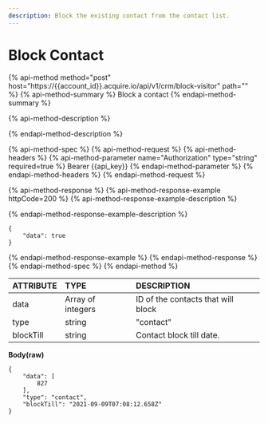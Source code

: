 ```yaml
---
description: Block the existing contact from the contact list.
---
```


# Block Contact

{% api-method method="post" host="https://{{account\_id}}.acquire.io/api/v1/crm/block-visitor​" path="" %}
{% api-method-summary %}
Block a contact
{% endapi-method-summary %}

{% api-method-description %}

{% endapi-method-description %}

{% api-method-spec %}
{% api-method-request %}
{% api-method-headers %}
{% api-method-parameter name="Authorization" type="string" required=true %}
Bearer {{api\_key}}
{% endapi-method-parameter %}
{% endapi-method-headers %}
{% endapi-method-request %}

{% api-method-response %}
{% api-method-response-example httpCode=200 %}
{% api-method-response-example-description %}

{% endapi-method-response-example-description %}

```
{
    "data": true
}
```
{% endapi-method-response-example %}
{% endapi-method-response %}
{% endapi-method-spec %}
{% endapi-method %}

| ATTRIBUTE | TYPE | DESCRIPTION |
| :--- | :--- | :--- |
| data | Array of integers | ID of the contacts that will block |
| type | string | "contact" |
| blockTill | string | Contact block till date. |

**Body\(raw\)**

```text
{
    "data": [
        827
    ],
    "type": "contact",
    "blockTill": "2021-09-09T07:08:12.658Z"
}
```

